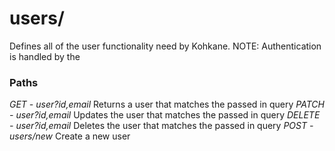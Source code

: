 # users/
Defines all of the user functionality need by Kohkane. NOTE: Authentication is handled by the

### Paths
*GET - user?id,email*
Returns a user that matches the passed in query
*PATCH - user?id,email*
Updates the user that matches the passed in query
*DELETE - user?id,email*
Deletes the user that matches the passed in query
*POST - users/new*
Create a new user
